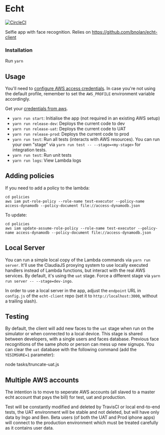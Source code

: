 # Echt

[![CircleCI](https://circleci.com/gh/bnolan/echt-server.svg?style=svg&circle-token=c21a0d12bacd0d145ec76336424d901e163d7123)](https://circleci.com/gh/bnolan/echt-server)

Selfie app with face recognition.
Relies on https://github.com/bnolan/echt-client

### Installation

Run `yarn`

## Usage

You'll need to [configure AWS access credentials](https://claudiajs.com/tutorials/installing.html). In case you're not using the default profile,
remember to set the `AWS_PROFILE` environment variable accordingly.

Get your [credentials from aws](https://942514019561.signin.aws.amazon.com/console).

 * `yarn run start`: Initialise the app (not required in an existing AWS setup)
 * `yarn run release-dev`: Deploys the current code to dev
 * `yarn run release-uat`: Deploys the current code to UAT
 * `yarn run release-prod`: Deploys the current code to prod
 * `yarn run test`: Run all tests (interacts with AWS resources). You can run your own "stage" via `yarn run test -- --stage=<my-stage>` for integration tests.
 * `yarn run test`: Run unit tests
 * `yarn run logs`: View Lambda logs

## Adding policies

If you need to add a policy to the lambda:

    cd policies
    aws iam put-role-policy --role-name test-executor --policy-name access-dynamodb --policy-document file://access-dynamodb.json

To update:

    cd policies
    aws iam update-assume-role-policy --role-name test-executor --policy-name access-dynamodb --policy-document file://access-dynamodb.json

## Local Server

You can run a simple local copy of the Lambda commands via `yarn run server`.
It'll use the ClaudiaJS proxying system to use locally executed handlers
instead of Lambda functions, but interact with the real AWS services.
By default, it's using the `uat` stage.
Force a different stage via `yarn run server -- --stage=dev-ingo`.

In order to use a local server in the app, adjust the `endpoint` URL in `config.js`
of the `echt-client` repo (set it to `http://localhost:3000`, without a trailing slash).

## Testing

By default, the client will add new faces to the `uat` stage when run on the simulator
or when connected to a local device. This stage is shared between developers,
with a single users and faces database. Previous face recognitions of the same
photo or person can mess up new signups. You can clear the `uat` database with
the following command (add the `YESIMSURE=1` parameter):

  node tasks/truncate-uat.js
  
 ## Multiple AWS accounts
 
 The intention is to move to seperate AWS accounts (all slaved to a master echt
 account that pays the bill) for test, uat and production.
 
 Test will be constantly modified and deleted by TravisCI or local end-to-end tests,
 the UAT environment will be stable and not deleted, but will have only data by
 Ingo and Ben. Beta users (of both the UAT and Prod iphone apps) will connect
 to the production environment which must be treated carefully as it contains user
 data.

